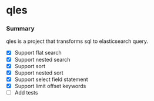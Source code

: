 # qles

### Summary
qles is a project that transforms sql to elasticsearch query.

- [x]  Support flat search 
- [x]  Support nested search 
- [x]  Support sort
- [x]  Support nested sort
- [x]  Support select field statement
- [x]  Support limit offset keywords
- [ ]  Add tests

